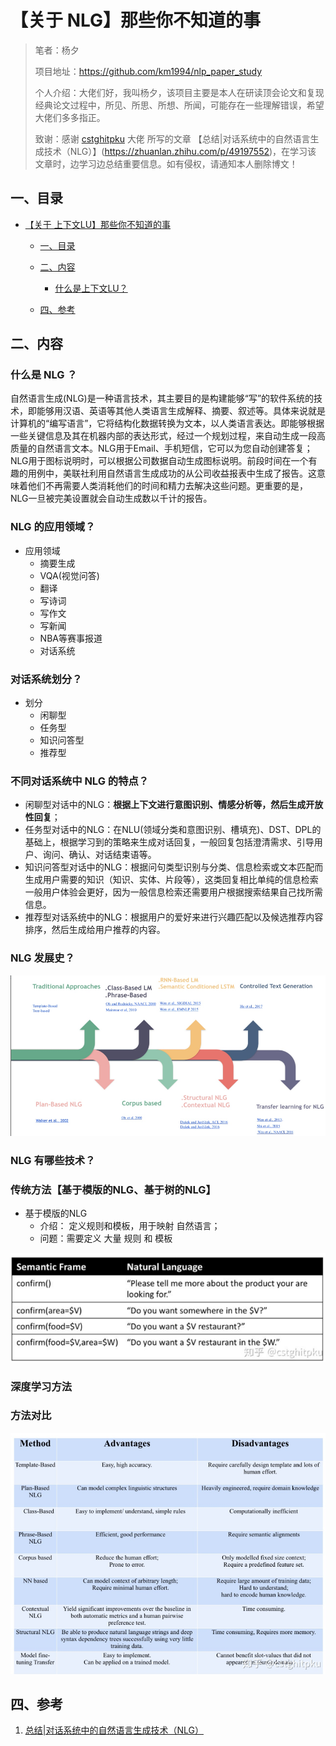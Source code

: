 # 【关于 NLG】那些你不知道的事

> 笔者：杨夕
> 
> 项目地址：https://github.com/km1994/nlp_paper_study
> 
> 个人介绍：大佬们好，我叫杨夕，该项目主要是本人在研读顶会论文和复现经典论文过程中，所见、所思、所想、所闻，可能存在一些理解错误，希望大佬们多多指正。
> 
> 致谢：感谢 [cstghitpku](https://www.zhihu.com/people/cangshengtage) 大佬 所写的文章 【总结|对话系统中的自然语言生成技术（NLG）】(https://zhuanlan.zhihu.com/p/49197552)，在学习该 文章时，边学习边总结重要信息。如有侵权，请通知本人删除博文！

## 一、目录


- [【关于 上下文LU】那些你不知道的事](#关于-上下文lu那些你不知道的事)
  - [一、目录](#一目录)
  - [二、内容](#二内容)
    - [什么是上下文LU？](#什么是上下文lu)
  
  - [四、参考](#四参考)

## 二、内容

### 什么是 NLG ？

自然语言生成(NLG)是一种语言技术，其主要目的是构建能够“写”的软件系统的技术，即能够用汉语、英语等其他人类语言生成解释、摘要、叙述等。具体来说就是计算机的“编写语言”，它将结构化数据转换为文本，以人类语言表达。即能够根据一些关键信息及其在机器内部的表达形式，经过一个规划过程，来自动生成一段高质量的自然语言文本。NLG用于Email、手机短信，它可以为您自动创建答复；NLG用于图标说明时，可以根据公司数据自动生成图标说明。前段时间在一个有趣的用例中，美联社利用自然语言生成成功的从公司收益报表中生成了报告。这意味着他们不再需要人类消耗他们的时间和精力去解决这些问题。更重要的是，NLG一旦被完美设置就会自动生成数以千计的报告。

### NLG 的应用领域？

- 应用领域
  - 摘要生成
  - VQA(视觉问答)
  - 翻译
  - 写诗词
  - 写作文
  - 写新闻
  - NBA等赛事报道
  - 对话系统

### 对话系统划分？

- 划分
  - 闲聊型
  - 任务型
  - 知识问答型
  - 推荐型

### 不同对话系统中 NLG 的特点？

- 闲聊型对话中的NLG：**根据上下文进行意图识别、情感分析等，然后生成开放性回复**；
- 任务型对话中的NLG：在NLU(领域分类和意图识别、槽填充)、DST、DPL的基础上，根据学习到的策略来生成对话回复，一般回复包括澄清需求、引导用户、询问、确认、对话结束语等。
- 知识问答型对话中的NLG：根据问句类型识别与分类、信息检索或文本匹配而生成用户需要的知识（知识、实体、片段等），这类回复相比单纯的信息检索一般用户体验会更好，因为一般信息检索还需要用户根据搜索结果自己找所需信息。
- 推荐型对话系统中的NLG：根据用户的爱好来进行兴趣匹配以及候选推荐内容排序，然后生成给用户推荐的内容。

### NLG 发展史？

![](img/20200906153603.png)

### NLG 有哪些技术？

### 传统方法【基于模版的NLG、基于树的NLG】

- 基于模版的NLG
  - 介绍： 定义规则和模板，用于映射 自然语言；
  - 问题：需要定义 大量 规则 和 模板

![](img/20200906154001.png)

### 深度学习方法 


### 方法对比

![](img/20200906154551.png)


## 四、参考

1. [总结|对话系统中的自然语言生成技术（NLG）](https://zhuanlan.zhihu.com/p/49197552)
